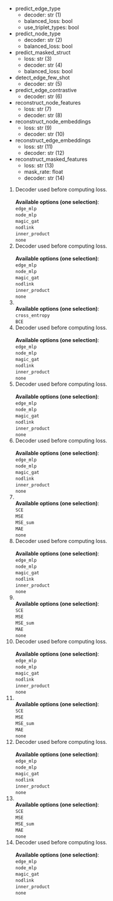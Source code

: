 <div class="annotate">

<ul>
    <li class='bullet'><span class="key">predict_edge_type</span>
    <ul>
        <li class='no-bullet'><span class="key-leaf">decoder</span>: <span class="value">str (1)</span></li>
        <li class='no-bullet'><span class="key-leaf">balanced_loss</span>: <span class="value">bool</span></li>
        <li class='no-bullet'><span class="key-leaf">use_triplet_types</span>: <span class="value">bool</span></li>
    </ul>
    </li>
    <li class='bullet'><span class="key">predict_node_type</span>
    <ul>
        <li class='no-bullet'><span class="key-leaf">decoder</span>: <span class="value">str (2)</span></li>
        <li class='no-bullet'><span class="key-leaf">balanced_loss</span>: <span class="value">bool</span></li>
    </ul>
    </li>
    <li class='bullet'><span class="key">predict_masked_struct</span>
    <ul>
        <li class='no-bullet'><span class="key-leaf">loss</span>: <span class="value">str (3)</span></li>
        <li class='no-bullet'><span class="key-leaf">decoder</span>: <span class="value">str (4)</span></li>
        <li class='no-bullet'><span class="key-leaf">balanced_loss</span>: <span class="value">bool</span></li>
    </ul>
    </li>
    <li class='bullet'><span class="key">detect_edge_few_shot</span>
    <ul>
        <li class='no-bullet'><span class="key-leaf">decoder</span>: <span class="value">str (5)</span></li>
    </ul>
    </li>
    <li class='bullet'><span class="key">predict_edge_contrastive</span>
    <ul>
        <li class='no-bullet'><span class="key-leaf">decoder</span>: <span class="value">str (6)</span></li>
    </ul>
    </li>
    <li class='bullet'><span class="key">reconstruct_node_features</span>
    <ul>
        <li class='no-bullet'><span class="key-leaf">loss</span>: <span class="value">str (7)</span></li>
        <li class='no-bullet'><span class="key-leaf">decoder</span>: <span class="value">str (8)</span></li>
    </ul>
    </li>
    <li class='bullet'><span class="key">reconstruct_node_embeddings</span>
    <ul>
        <li class='no-bullet'><span class="key-leaf">loss</span>: <span class="value">str (9)</span></li>
        <li class='no-bullet'><span class="key-leaf">decoder</span>: <span class="value">str (10)</span></li>
    </ul>
    </li>
    <li class='bullet'><span class="key">reconstruct_edge_embeddings</span>
    <ul>
        <li class='no-bullet'><span class="key-leaf">loss</span>: <span class="value">str (11)</span></li>
        <li class='no-bullet'><span class="key-leaf">decoder</span>: <span class="value">str (12)</span></li>
    </ul>
    </li>
    <li class='bullet'><span class="key">reconstruct_masked_features</span>
    <ul>
        <li class='no-bullet'><span class="key-leaf">loss</span>: <span class="value">str (13)</span></li>
        <li class='no-bullet'><span class="key-leaf">mask_rate</span>: <span class="value">float</span></li>
        <li class='no-bullet'><span class="key-leaf">decoder</span>: <span class="value">str (14)</span></li>
    </ul>
    </li>
</ul>

</div>

1. Decoder used before computing loss.<br><br><b>Available options (one selection)</b>:<br>`edge_mlp`<br>`node_mlp`<br>`magic_gat`<br>`nodlink`<br>`inner_product`<br>`none`
2. Decoder used before computing loss.<br><br><b>Available options (one selection)</b>:<br>`edge_mlp`<br>`node_mlp`<br>`magic_gat`<br>`nodlink`<br>`inner_product`<br>`none`
3. <br><b>Available options (one selection)</b>:<br>`cross_entropy`<br>`BCE`
4. Decoder used before computing loss.<br><br><b>Available options (one selection)</b>:<br>`edge_mlp`<br>`node_mlp`<br>`magic_gat`<br>`nodlink`<br>`inner_product`<br>`none`
5. Decoder used before computing loss.<br><br><b>Available options (one selection)</b>:<br>`edge_mlp`<br>`node_mlp`<br>`magic_gat`<br>`nodlink`<br>`inner_product`<br>`none`
6. Decoder used before computing loss.<br><br><b>Available options (one selection)</b>:<br>`edge_mlp`<br>`node_mlp`<br>`magic_gat`<br>`nodlink`<br>`inner_product`<br>`none`
7. <br><b>Available options (one selection)</b>:<br>`SCE`<br>`MSE`<br>`MSE_sum`<br>`MAE`<br>`none`
8. Decoder used before computing loss.<br><br><b>Available options (one selection)</b>:<br>`edge_mlp`<br>`node_mlp`<br>`magic_gat`<br>`nodlink`<br>`inner_product`<br>`none`
9. <br><b>Available options (one selection)</b>:<br>`SCE`<br>`MSE`<br>`MSE_sum`<br>`MAE`<br>`none`
10. Decoder used before computing loss.<br><br><b>Available options (one selection)</b>:<br>`edge_mlp`<br>`node_mlp`<br>`magic_gat`<br>`nodlink`<br>`inner_product`<br>`none`
11. <br><b>Available options (one selection)</b>:<br>`SCE`<br>`MSE`<br>`MSE_sum`<br>`MAE`<br>`none`
12. Decoder used before computing loss.<br><br><b>Available options (one selection)</b>:<br>`edge_mlp`<br>`node_mlp`<br>`magic_gat`<br>`nodlink`<br>`inner_product`<br>`none`
13. <br><b>Available options (one selection)</b>:<br>`SCE`<br>`MSE`<br>`MSE_sum`<br>`MAE`<br>`none`
14. Decoder used before computing loss.<br><br><b>Available options (one selection)</b>:<br>`edge_mlp`<br>`node_mlp`<br>`magic_gat`<br>`nodlink`<br>`inner_product`<br>`none`
